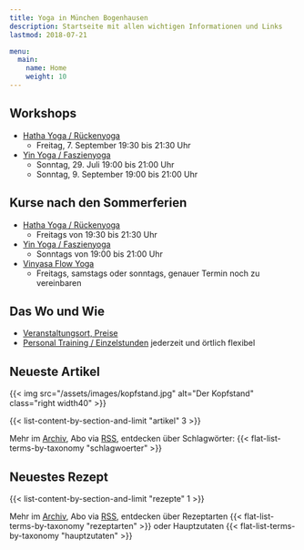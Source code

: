 ```yaml
---
title: Yoga in München Bogenhausen
description: Startseite mit allen wichtigen Informationen und Links
lastmod: 2018-07-21

menu:
  main:
    name: Home
    weight: 10
---
```



## Workshops

- [Hatha Yoga / Rückenyoga][6]
  - Freitag, 7. September 19:30 bis 21:30 Uhr
- [Yin Yoga / Faszienyoga][7]
  - Sonntag, 29. Juli 19:00 bis 21:00 Uhr
  - Sonntag, 9. September 19:00 bis 21:00 Uhr

## Kurse nach den Sommerferien

- [Hatha Yoga / Rückenyoga][3]
  - Freitags von 19:30 bis 21:30 Uhr
- [Yin Yoga / Faszienyoga][2]
  - Sonntags von 19:00 bis 21:00 Uhr
- [Vinyasa Flow Yoga][4]
  - Freitags, samstags oder sonntags, genauer Termin noch zu vereinbaren


[2]: /kurse/#yinyoga
[3]: /kurse/#rueckenyoga
[4]: /kurse/#vinyasayoga


[6]: /workshops/#rueckenyogaworkshop
[7]: /workshops/#yinyogaworkshop
[8]: /workshops/#familienyogaworkshop


## Das Wo und Wie

- [Veranstaltungsort, Preise][9]
- [Personal Training / Einzelstunden][1] jederzeit und örtlich flexibel

[9]: /workshops/#konditionen
[1]: /workshops/#personaltraining


## Neueste Artikel

{{< img src="/assets/images/kopfstand.jpg" alt="Der Kopfstand" class="right width40" >}}

{{< list-content-by-section-and-limit "artikel" 3 >}}

Mehr im [Archiv][10], Abo via [RSS][11], entdecken über Schlagwörter: {{< flat-list-terms-by-taxonomy "schlagwoerter" >}}

[10]: /artikel/
[11]: /artikel/index.xml


## Neuestes Rezept

{{< list-content-by-section-and-limit "rezepte" 1 >}}

Mehr im [Archiv][12], Abo via [RSS][13], entdecken über Rezeptarten {{< flat-list-terms-by-taxonomy "rezeptarten" >}} oder Hauptzutaten {{< flat-list-terms-by-taxonomy "hauptzutaten" >}}

[12]: /rezepte/
[13]: /rezepte/index.xml
